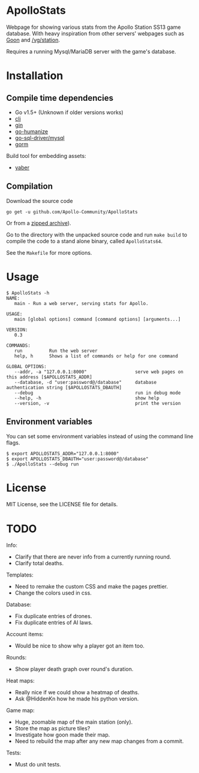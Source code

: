 ApolloStats
================================================================================

Webpage for showing various stats from the Apollo Station SS13 game database.
With heavy inspiration from other servers' webpages such as [Goon](http://goonhub.com/) and [/vg/station](http://ss13.pomf.se/index.php/bans).

Requires a running Mysql/MariaDB server with the game's database.

Installation
================================================================================

Compile time dependencies
--------------------------------------------------------------------------------

- Go v1.5+ (Unknown if older versions works)
- [cli](https://github.com/codegangsta/cli)
- [gin](https://github.com/gin-gonic/gin)
- [go-humanize](https://github.com/dustin/go-humanize)
- [go-sql-driver/mysql](https://github.com/go-sql-driver/mysql)
- [gorm](https://github.com/jinzhu/gorm)

Build tool for embedding assets:
- [yaber](https://github.com/lmas/yaber)

Compilation
--------------------------------------------------------------------------------

Download the source code

    go get -u github.com/Apollo-Community/ApolloStats

Or from a [zipped archive](https://github.com/Apollo-Community/ApolloStats/releases)).

Go to the directory with the unpacked source code and run `make build` to compile
the code to a stand alone binary, called `ApolloStats64`.

See the `Makefile` for more options.

Usage
================================================================================

```
$ ApolloStats -h
NAME:
   main - Run a web server, serving stats for Apollo.

USAGE:
   main [global options] command [command options] [arguments...]
   
VERSION:
   0.3
   
COMMANDS:
   run          Run the web server
   help, h      Shows a list of commands or help for one command
   
GLOBAL OPTIONS:
   --addr, -a "127.0.0.1:8000"                  serve web pages on this address [$APOLLOSTATS_ADDR]
   --database, -d "user:password@/database"     database authentication string [$APOLLOSTATS_DBAUTH]
   --debug                                      run in debug mode
   --help, -h                                   show help
   --version, -v                                print the version
```

Environment variables
--------------------------------------------------------------------------------

You can set some environment variables instead of using the command line flags.
```
$ export APOLLOSTATS_ADDR="127.0.0.1:8000"
$ export APOLLOSTATS_DBAUTH="user:password@/database"
$ ./ApolloStats --debug run
```

License
================================================================================

MIT License, see the LICENSE file for details.

TODO
================================================================================

Info:
- Clarify that there are never info from a currently running round.
- Clarify total deaths.

Templates:
- Need to remake the custom CSS and make the pages prettier.
- Change the colors used in css.

Database:
- Fix duplicate entries of drones.
- Fix duplicate entries of AI laws.

Account items:
- Would be nice to show why a player got an item too.

Rounds:
- Show player death graph over round's duration.

Heat maps:
- Really nice if we could show a heatmap of deaths.
- Ask @HiddenKn how he made his python version.

Game map:
- Huge, zoomable map of the main station (only).
- Store the map as picture tiles?
- Investigate how goon made their map.
- Need to rebuild the map after any new map changes from a commit.

Tests:
- Must do unit tests.
